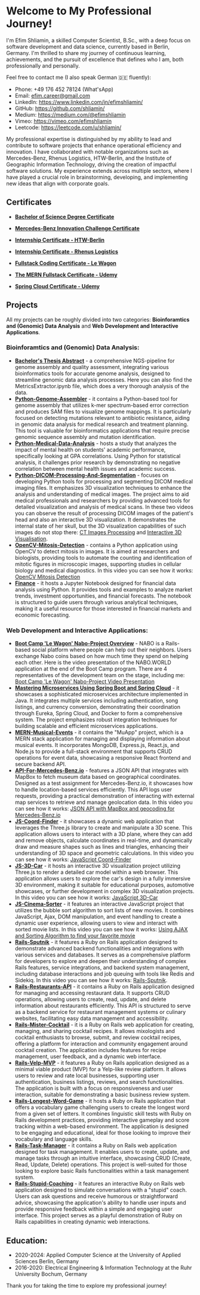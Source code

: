 # Welcome to My Professional Journey!
I'm Efim Shliamin, a skilled Computer Scientist, B.Sc., with a deep focus on software development and data science, currently based in Berlin, Germany. I'm thrilled to share my journey of continuous learning, achievements, and the pursuit of excellence that defines who I am, both professionally and personally. 

Feel free to contact me (I also speak German 🇩🇪 fluently):
- Phone: +49 176 452 78124 (What'sApp)
- Email: efim.career@gmail.com
- LinkedIn: https://www.linkedin.com/in/efimshliamin/
- GitHub: https://github.com/shliamin/
- Medium: https://medium.com/@efimshliamin
- Vimeo: https://vimeo.com/efimshliamin
- Leetcode: https://leetcode.com/u/shliamin/

My professional expertise is distinguished by my ability to lead and contribute to software projects that enhance operational efficiency and innovation. I have collaborated with notable organizations such as Mercedes-Benz, Rhenus Logistics, HTW-Berlin, and the Institute of Geographic Information Technology, driving the creation of impactful software solutions. My experience extends across multiple sectors, where I have played a crucial role in brainstorming, developing, and implementing new ideas that align with corporate goals. 

## Certificates

- [**Bachelor of Science Degree Certificate**](https://github.com/shliamin/shliamin.github.io/blob/master/B.Sc.%20Degree%20Certificate%20-%20HTW%20Berlin.pdf)

- [**Mercedes-Benz Innovation Challenge Certificate**](https://github.com/shliamin/shliamin.github.io/blob/master/Mercedes-Benz%20Certificate.jpeg)
- [**Internship Certificate - HTW-Berlin**](https://github.com/shliamin/shliamin.github.io/blob/master/Praktikumszeugnis%20HTW%20Berlin.pdf)
- [**Internship Certificate - Rhenus Logistics**](https://github.com/shliamin/shliamin.github.io/blob/master/Internship%20Reference%20Rhenus%20Logistics.pdf)
- [**Fullstack Coding Certificate - Le Wagon**](https://github.com/shliamin/shliamin.github.io/blob/master/Le%20Wagon%20Certificate.pdf)
- [**The MERN Fullstack Certificate - Udemy**](https://www.udemy.com/certificate/UC-55a7cf9f-c36a-41ba-92c8-60b10d15424e/)
- [**Spring Cloud Certificate - Udemy**](https://www.udemy.com/certificate/UC-e388eb03-dbd9-4d0f-8a5f-fae8fe159697/)

## Projects
All my projects can be roughly divided into two categories: **Bioinforamtics and (Genomic) Data Analysis** and **Web Development and Interactive Applications**.

### Bioinforamtics and (Genomic) Data Analysis:
- [**Bachelor's Thesis Abstract**](https://github.com/shliamin/NGS-pipeline) - a comprehensive NGS-pipeline for genome assembly and quality assessment, integrating various bioinformatics tools for accurate genome analysis, designed to streamline genomic data analysis processes​. Here you can also find the MetricsExtractor.ipynb file, which does a very thorough analysis of the data.
- [**Python-Genome-Assembler**](https://github.com/shliamin/Python-Genome-Assembler) - it contains a Python-based tool for genome assembly that utilizes k-mer spectrum-based error correction and produces SAM files to visualize genome mappings. It is particularly focused on detecting mutations relevant to antibiotic resistance, aiding in genomic data analysis for medical research and treatment planning. This tool is valuable for bioinformatics applications that require precise genomic sequence assembly and mutation identification.
- [**Python-Medical-Data-Analysis**](https://github.com/shliamin/Python-Medical-Data-Analysis) - hosts a study that analyzes the impact of mental health on students' academic performance, specifically looking at GPA correlations. Using Python for statistical analysis, it challenges prior research by demonstrating no negative correlation between mental health issues and academic success​.
- [**Python-DICOM-Processing-And-Segmentation**](https://github.com/shliamin/Python-DICOM-Processing-And-Segmentation) - focuses on developing Python tools for processing and segmenting DICOM medical imaging files. It emphasizes 3D visualization techniques to enhance the analysis and understanding of medical images. The project aims to aid medical professionals and researchers by providing advanced tools for detailed visualization and analysis of medical scans. In these two videos you can observe the result of processing DICOM images of the patient's head and also an interactive 3D visualization. It demonstrates the internal state of her skull, but the 3D visualization capabilities of such images do not stop there: [CT Images Processing](https://vimeo.com/927098699) and [Interactive 3D Visualisation](https://vimeo.com/927098670).
- [**OpenCV-Mitosis-Detection**](https://github.com/shliamin/OpenCV-Mitosis-Detection) - сontains a Python application using OpenCV to detect mitosis in images. It is aimed at researchers and biologists, providing tools to automate the counting and identification of mitotic figures in microscopic images, supporting studies in cellular biology and medical diagnostics​. In this video you can see how it works: [OpenCV Mitosis Detection](https://vimeo.com/660553705)
- [**Finance**](https://github.com/shliamin/Finance) - it hosts a Jupyter Notebook designed for financial data analysis using Python. It provides tools and examples to analyze market trends, investment opportunities, and financial forecasts. The notebook is structured to guide users through various analytical techniques, making it a useful resource for those interested in financial markets and economic forecasting.


### Web Development and Interactive Applications:
- [**Boot Camp 'Le Wagon' Nabo-Project Overview**](https://github.com/kjartur/nabo) - NABO is a Rails-based social platform where people can help out their neighbors. Users exchange Nabo coins based on how much time they spend on helping each other. Here is the video presentation of the NABO.WORLD application at the end of the Boot Camp program. There are 4 representatives of the development team on the stage, including me: [Boot Camp 'Le Wagon' Nabo-Project Video Presentation](https://vimeo.com/manage/videos/350106893)
- [**Mastering Microservices Using Spring Boot and Spring Cloud**](https://github.com/shliamin/Microservices-Spring-Cloud-SongsMS) - it showcases a sophisticated microservices architecture implemented in Java. It integrates multiple services including authentication, song listings, and currency conversion, demonstrating their coordination through Eureka, Spring Cloud, and Docker to form a comprehensive system. The project emphasizes robust integration techniques for building scalable and efficient microservices applications.
- [**MERN-Musical-Events**](https://github.com/shliamin/MERN-Musical-Events) - it contains the "MuApp" project, which is a MERN stack application for managing and displaying information about musical events. It incorporates MongoDB, Express.js, React.js, and Node.js to provide a full-stack environment that supports CRUD operations for event data, showcasing a responsive React frontend and secure backend API.
- [**API-For-Mercedes-Benz.io**](https://github.com/shliamin/API-For-Mercedes-Benz.io) - features a JSON API that integrates with MapBox to fetch museum data based on geographical coordinates. Designed as a test assignment for Mercedes-Benz.io, it showcases how to handle location-based services efficiently. This API logs user requests, providing a practical demonstration of interacting with external map services to retrieve and manage geolocation data. In this video you can see how it works: [JSON API with MapBox and geocoding for Mercedes-Benz.io](https://vimeo.com/357280188)
- [**JS-Coord-Finder**](https://github.com/shliamin/JS-Coord-Finder) - it showcases a dynamic web application that leverages the Three.js library to create and manipulate a 3D scene. This application allows users to interact with a 3D plane, where they can add and remove objects, calculate coordinates in real-time, and dynamically draw and measure shapes such as lines and triangles, enhancing their understanding of 3D space and geometric calculations. In this video you can see how it works: [JavaScript Coord-Finder](https://vimeo.com/357280965)
- [**JS-3D-Car**](https://github.com/shliamin/JS-3D-Car) - it hosts an interactive 3D visualization project utilizing Three.js to render a detailed car model within a web browser. This application allows users to explore the car's design in a fully immersive 3D environment, making it suitable for educational purposes, automotive showcases, or further development in complex 3D visualization projects. In this video you can see how it works: [JavaScript 3D-Car](https://vimeo.com/354677509)
- [**JS-Cinema-Sorter**](https://github.com/shliamin/JS-Cinema-Sorter) - it features an interactive JavaScript project that utilizes the bubble sort algorithm to sort lists of new movies. It combines JavaScript, Ajax, DOM manipulation, and event handling to create a dynamic user experience, allowing users to view and interact with sorted movie lists. In this video you can see how it works: [Using AJAX and Sorting Algorithm to find your favorite movie](https://vimeo.com/352703881)
- [**Rails-Sputnik**](https://github.com/shliamin/Rails-Sputnik) - it features a Ruby on Rails application designed to demonstrate advanced backend functionalities and integrations with various services and databases. It serves as a comprehensive platform for developers to explore and deepen their understanding of complex Rails features, service integrations, and backend system management, including database interactions and job queuing with tools like Redis and Sidekiq. In this video you can see how it works: [Rails-Sputnik](https://vimeo.com/351839987).
- [**Rails-Restaurants-API**](https://github.com/shliamin/Rails-Restaurants-API) - it contains a Ruby on Rails application designed for managing and accessing restaurant data. It supports CRUD operations, allowing users to create, read, update, and delete information about restaurants efficiently. This API is structured to serve as a backend service for restaurant management systems or culinary websites, facilitating easy data management and accessibility.
- [**Rails-Mister-Cocktail**](https://github.com/shliamin/Rails-Mister-Cocktail) - it is a Ruby on Rails web application for creating, managing, and sharing cocktail recipes. It allows mixologists and cocktail enthusiasts to browse, submit, and review cocktail recipes, offering a platform for interaction and community engagement around cocktail creation. The application includes features for recipe management, user feedback, and a dynamic web interface.
- [**Rails-Velp-MVP**](https://github.com/shliamin/Rails-Velp-MVP) - it features a Ruby on Rails application designed as a minimal viable product (MVP) for a Yelp-like review platform. It allows users to review and rate local businesses, supporting user authentication, business listings, reviews, and search functionalities. The application is built with a focus on responsiveness and user interaction, suitable for demonstrating a basic business review system.
- [**Rails-Longest-Word-Game**](https://github.com/shliamin/Rails-Longest-Word-Game) - it hosts a Ruby on Rails application that offers a vocabulary game challenging users to create the longest word from a given set of letters. It combines linguistic skill tests with Ruby on Rails development practices, providing interactive gameplay and score tracking within a web-based environment. The application is designed to be engaging and educational, ideal for those looking to improve their vocabulary and language skills.
- [**Rails-Task-Manager**](https://github.com/shliamin/Rails-Task-Manager) - it contains a Ruby on Rails web application designed for task management. It enables users to create, update, and manage tasks through an intuitive interface, showcasing CRUD (Create, Read, Update, Delete) operations. This project is well-suited for those looking to explore basic Rails functionalities within a task management system.
- [**Rails-Stupid-Coaching**](https://github.com/shliamin/Rails-Stupid-Coaching) - it features an interactive Ruby on Rails web application designed to simulate conversations with a "stupid" coach. Users can ask questions and receive humorous or straightforward advice, showcasing the application's ability to handle user inputs and provide responsive feedback within a simple and engaging user interface. This project serves as a playful demonstration of Ruby on Rails capabilities in creating dynamic web interactions.

## Education:
- 2020-2024: Applied Computer Science at the University of Applied Sciences Berlin, Germany
- 2016-2020: Electrical Engineering & Information Technology at the Ruhr University Bochum, Germany

Thank you for taking the time to explore my professional journey!

